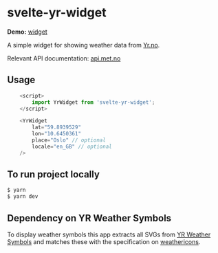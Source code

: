 # svelte-yr-widget

**Demo:** [widget](https://aspic.github.io/svelte-yr-widget/) 

A simple widget for showing weather data from [Yr.no](https://www.yr.no/?spr=eng).

Relevant API documentation: [api.met.no](https://api.met.no/weatherapi/locationforecast/2.0/documentation)

## Usage

```javascript
    <script>
        import YrWidget from 'svelte-yr-widget';
    </script>

    <YrWidget 
        lat="59.8939529" 
        lon="10.6450361"
        place="Oslo" // optional
        locale="en_GB" // optional
    />
```

## To run project locally

```bash
$ yarn
$ yarn dev
```

## Dependency on YR Weather Symbols

To display weather symbols this app extracts all SVGs from [YR Weather Symbols](https://github.com/nrkno/yr-weather-symbols)
and matches these with the specification on [weathericons](https://api.met.no/weatherapi/weathericon/1.1/documentation).
